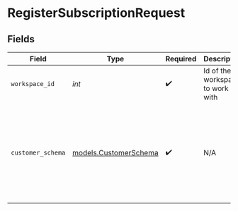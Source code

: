 # RegisterSubscriptionRequest


## Fields

| Field                                                                                                                                    | Type                                                                                                                                     | Required                                                                                                                                 | Description                                                                                                                              | Example                                                                                                                                  |
| ---------------------------------------------------------------------------------------------------------------------------------------- | ---------------------------------------------------------------------------------------------------------------------------------------- | ---------------------------------------------------------------------------------------------------------------------------------------- | ---------------------------------------------------------------------------------------------------------------------------------------- | ---------------------------------------------------------------------------------------------------------------------------------------- |
| `workspace_id`                                                                                                                           | *int*                                                                                                                                    | :heavy_check_mark:                                                                                                                       | Id of the workspace to work with                                                                                                         | 4                                                                                                                                        |
| `customer_schema`                                                                                                                        | [models.CustomerSchema](../models/customerschema.md)                                                                                     | :heavy_check_mark:                                                                                                                       | N/A                                                                                                                                      | {<br/>"first_name": "TestUser",<br/>"last_name": "TestUser",<br/>"email": "testuser@test.com",<br/>"company_name": "Test Company",<br/>"plan_id": "plan_1"<br/>} |